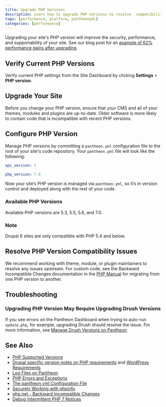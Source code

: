 ```yaml
---
title: Upgrade PHP Versions
description: Learn how to upgrade PHP versions to resolve  compatibility issues.
tags: [performance, platform, pantheonyml]
categories: [performance]
---
```

Upgrading your site's PHP version will improve the security, performance, and supportability of your site. See our blog post for an [example of 62% performance gains after upgrading](https://pantheon.io/blog/php-7-now-available-all-sites-pantheon).

## Verify Current PHP Versions
Verify current PHP settings from the Site Dashboard by clicking **Settings** > **PHP version**.

## Upgrade Your Site
Before you change your PHP version, ensure that your CMS and all of your themes, modules and plugins are up-to-date. Older software is more likely to contain code that is incompatible with recent PHP versions.

## Configure PHP Version
Manage PHP versions by committing a `pantheon.yml` configuration file to the root of your site's code repository. Your `pantheon.yml` file will look like the following:

```yaml
api_version: 1

php_version: 7.0
```

Now your site’s PHP version is managed via `pantheon.yml`, so it’s in version control and deployed along with the rest of your code.


### Available PHP Versions
Available PHP versions are 5.3, 5.5, 5.6, and 7.0.

<div class="alert alert-info" role="alert">
<h3 class="info">Note</h3>
<p>Drupal 6 sites are only compatible with PHP 5.4 and below.
</p></div>

## Resolve PHP Version Compatibility Issues

We recommend working with theme, module, or plugin maintainers to resolve any issues upstream. For custom code, see the Backward Incompatible Changes documentation in the [PHP Manual](http://php.net/manual/en/appendices.php) for migrating from one PHP version to another.

## Troubleshooting

### Upgrading PHP Version May Require Upgrading Drush Versions

If you see errors on the Pantheon Dashboard when trying to auto-run `update.php`, for example, upgrading Drush should resolve the issue. For more information, see [Manage Drush Versions on Pantheon](https://pantheon.io/docs/drush-versions/#configure-drush-version).



## See Also

* [PHP Supported Versions](http://php.net/supported-versions.php)
* [Drupal specific version notes on PHP requirements](https://www.drupal.org/requirements/php#drupalversions) and [WordPress Requirements](https://wordpress.org/about/requirements/)
* [Log Files on Pantheon](/docs/logs)
* [PHP Errors and Exceptions](/docs/php-errors/)
* [The pantheon.yml Configuration File](/docs/pantheon-yml/)
* [Securely Working with phpinfo](/docs/phpinfo/)
* [php.net - Backward Incompatible Changes](http://php.net/manual/en/migration70.incompatible.php)
* [Debug Intermittent PHP 7 Notices](/docs/deprecated-constructor-notices)
